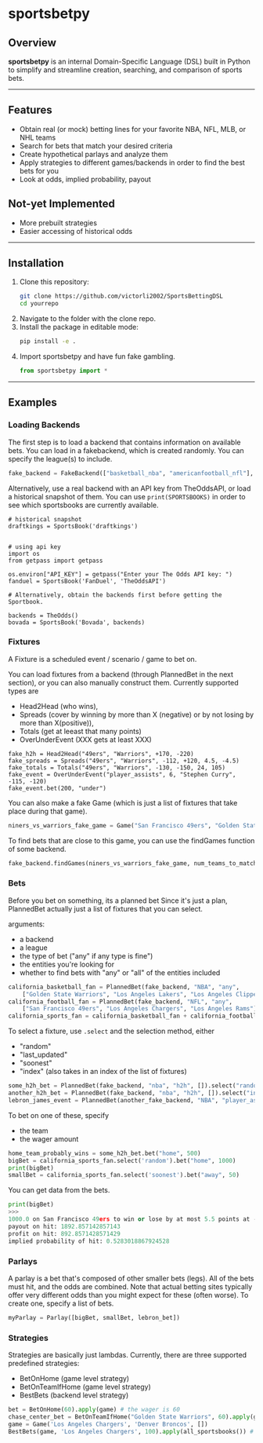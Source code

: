 # sportsbetpy

## Overview

**sportsbetpy** is an internal Domain-Specific Language (DSL) built in Python to simplify and streamline creation, searching, and comparison of sports bets. 

---

## Features

- Obtain real (or mock) betting lines for your favorite NBA, NFL, MLB, or NHL teams
- Search for bets that match your desired criteria
- Create hypothetical parlays and analyze them
- Apply strategies to different games/backends in order to find the best bets for you
- Look at odds, implied probability, payout

## Not-yet Implemented

- More prebuilt strategies
- Easier accessing of historical odds

---

## Installation

1. Clone this repository:
   ```bash
   git clone https://github.com/victorli2002/SportsBettingDSL
   cd yourrepo

2. Navigate to the folder with the clone repo.
3. Install the package in editable mode:
   ```bash
   pip install -e .
4. Import sportsbetpy and have fun fake gambling.
   ```python
   from sportsbetpy import *

---

## Examples

### Loading Backends

The first step is to load a backend that contains information on available bets. 
You can load in a fakebackend, which is created randomly. You can specify the league(s) to include.
```python
fake_backend = FakeBackend(["basketball_nba", "americanfootball_nfl"], seed=57)
```

Alternatively, use a real backend with an API key from TheOddsAPI, or load a historical snapshot of them.
You can use `print(SPORTSBOOKS)` in order to see which sportsbooks are currently available.
```
# historical snapshot
draftkings = SportsBook('draftkings')


# using api key
import os
from getpass import getpass

os.environ["API_KEY"] = getpass("Enter your The Odds API key: ")
fanduel = SportsBook('FanDuel', 'TheOddsAPI')

# Alternatively, obtain the backends first before getting the Sportbook.

backends = TheOdds()
bovada = SportsBook('Bovada', backends)
```

### Fixtures

A Fixture is a scheduled event / scenario / game to bet on. 

You can load fixtures from a backend (through PlannedBet in the next section), or you can also manually construct them.
Currently supported types are 
- Head2Head (who wins), 
- Spreads (cover by winning by more than X (negative) or by not losing by more than X(positive)), 
- Totals (get at leeast that many points)
- OverUnderEvent (XXX gets at least XXX)

```
fake_h2h = Head2Head("49ers", "Warriors", +170, -220)
fake_spreads = Spreads("49ers", "Warriors", -112, +120, 4.5, -4.5)
fake_totals = Totals("49ers", "Warriors", -130, -150, 24, 105)
fake_event = OverUnderEvent("player_assists", 6, "Stephen Curry", -115, -120)
fake_event.bet(200, "under")
```

You can also make a fake Game (which is just a list of fixtures that take place during that game).
```python
niners_vs_warriors_fake_game = Game("San Francisco 49ers", "Golden State Warriors", [fake_h2h, fake_spreads, fake_totals, fake_event])
```

To find bets that are close to this game, you can use the findGames function of some backend.
```python
fake_backend.findGames(niners_vs_warriors_fake_game, num_teams_to_match = 1)
```

### Bets

Before you bet on something, its a planned bet
Since it's just a plan, PlannedBet actually just a list of fixtures that you can select.

arguments:
- a backend
- a league
- the type of bet  ("any" if any type is fine")
- the entities you're looking for
- whether to find bets with "any" or "all" of the entities included
```python
california_basketball_fan = PlannedBet(fake_backend, "NBA", "any", 
    ["Golden State Warriors", "Los Angeles Lakers", "Los Angeles Clippers", "Sacramento Kings"], "any")
california_football_fan = PlannedBet(fake_backend, "NFL", "any", 
    ["San Francisco 49ers", "Los Angeles Chargers", "Los Angeles Rams"], "any")
california_sports_fan = california_basketball_fan + california_football_fan
```

To select a fixture, use `.select` and the selection method, either
- "random"
- "last_updated"
- "soonest"
- "index" (also takes in an index of the list of fixtures)
```python
some_h2h_bet = PlannedBet(fake_backend, "nba", "h2h", []).select("random")
another_h2h_bet = PlannedBet(fake_backend, "nba", "h2h", []).select("index", -1)
lebron_james_event = PlannedBet(another_fake_backend, "NBA", "player_assists", ["Lebron James"], "all")
```

To bet on one of these, specify 
- the team
- the wager amount
```python
home_team_probably_wins = some_h2h_bet.bet("home", 500)
bigBet = california_sports_fan.select('random').bet("home", 1000)
print(bigBet)
smallBet = california_sports_fan.select('soonest').bet("away", 50)
```

You can get data from the bets.
```python
print(bigBet)
>>>
1000.0 on San Francisco 49ers to win or lose by at most 5.5 points at -112 odds
payout on hit: 1892.857142857143
profit on hit: 892.8571428571429
implied probability of hit: 0.5283018867924528
```

### Parlays

A parlay is a bet that's composed of other smaller bets (legs). All of the bets must hit, and the odds are combined.
Note that actual betting sites typically offer very different odds than you might expect for these (often worse).
To create one, specify a list of bets.
```python
myParlay = Parlay([bigBet, smallBet, lebron_bet])
```

### Strategies

Strategies are basically just lambdas. Currently, there are three supported predefined strategies:
- BetOnHome (game level strategy)
- BetOnTeamIfHome (game level strategy)
- BestBets (backend level strategy)
```python
bet = BetOnHome(60).apply(game) # the wager is 60
chase_center_bet = BetOnTeamIfHome("Golden State Warriors", 60).apply(game): # the wager is 60
game = Game('Los Angeles Chargers', 'Denver Broncos', [])
BestBets(game, 'Los Angeles Chargers', 100).apply(all_sportsbooks()) # pick the best bets for this game from all sportsbooks
```

